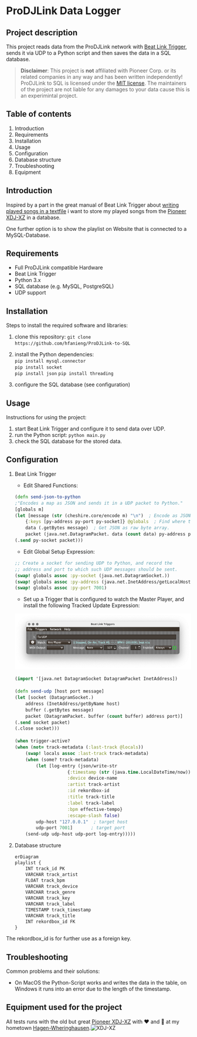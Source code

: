 # ProDJLink Data Logger

## Project description

This project reads data from the ProDJLink network with [Beat Link Trigger][1], sends it via UDP to a Python script and then saves the data in a SQL database.

> **Disclaimer**: This project is **not** affiliated with Pioneer Corp. or its related companies in any way and has been written independently! ProDJLink to SQL is licensed under the [MIT license][license-link]. The maintainers of the project are not liable for any damages to your data cause this is an experimintal project.

## Table of contents

1. Introduction
2. Requirements
3. Installation
4. Usage
5. Configuration
6. Database structure
7. Troubleshooting
8. Equipment

## Introduction

Inspired by a part in the great manual of Beat Link Trigger about [writing played songs in a textfile][2] i want to store my played songs from the [Pioneer XDJ-XZ][3] in a database.

One further option is to show the playlist on Website that is connected to a MySQL-Database.

## Requirements

- Full ProDJLink compatible Hardware
- Beat Link Trigger
- Python 3.x
- SQL database (e.g. MySQL, PostgreSQL)
- UDP support

## Installation

Steps to install the required software and libraries:

1. clone this repository: `git clone https://github.com/hfanieng/ProDJLink-to-SQL`
2. install the Python dependencies:  
`pip install mysql.connector`  
`pip install socket`  
`pip install json`
`pip install threading`

3. configure the SQL database (see configuration)

## Usage

Instructions for using the project:

1. start Beat Link Trigger and configure it to send data over UDP.
2. run the Python script: `python main.py`
3. check the SQL database for the stored data.

## Configuration

1. Beat Link Trigger

    - Edit Shared Functions:

    ```clojure
    (defn send-json-to-python
    ;"Encodes a map as JSON and sends it in a UDP packet to Python."
    [globals m]
    (let [message (str (cheshire.core/encode m) "\n")  ; Encode as JSON line.
        {:keys [py-address py-port py-socket]} @globals  ; Find where to send.
        data (.getBytes message)  ; Get JSON as raw byte array.
        packet (java.net.DatagramPacket. data (count data) py-address py-port)]
    (.send py-socket packet)))
    ```

    - Edit Global Setup Expression:

    ```clojure
    ;; Create a socket for sending UDP to Python, and record the
    ;; address and port to which such UDP messages should be sent.
    (swap! globals assoc :py-socket (java.net.DatagramSocket.))
    (swap! globals assoc :py-address (java.net.InetAddress/getLocalHost))
    (swap! globals assoc :py-port 7001)
    ```

    - Set up a Trigger that is configured to watch the Master Player, and install the following Tracked Update Expression:

    ![Interface][5]

    ```clojure
    (import '[java.net DatagramSocket DatagramPacket InetAddress])

    (defn send-udp [host port message]
    (let [socket (DatagramSocket.)
        address (InetAddress/getByName host)
        buffer (.getBytes message)
        packet (DatagramPacket. buffer (count buffer) address port)]
    (.send socket packet)
    (.close socket)))

    (when trigger-active?
    (when (not= track-metadata (:last-track @locals))
        (swap! locals assoc :last-track track-metadata)
        (when (some? track-metadata)
            (let [log-entry (json/write-str
                        {:timestamp (str (java.time.LocalDateTime/now))
                        :device device-name
                        :artist track-artist
                        :id rekordbox-id
                        :title track-title
                        :label track-label
                        :bpm effective-tempo}
                        :escape-slash false)
            udp-host "127.0.0.1"  ; target host
            udp-port 7001]       ; target port
        (send-udp udp-host udp-port log-entry)))))
    ```

2. Database structure

    ```mermaid
    erDiagram
    playlist {
        INT track_id PK
        VARCHAR track_artist
        FLOAT track_bpm
        VARCHAR track_device
        VARCHAR track_genre
        VARCHAR track_key
        VARCHAR track_label
        TIMESTAMP track_timestamp
        VARCHAR track_title
        INT rekordbox_id FK
    }
    ```

The rekordbox_id is for further use as a foreign key.

## Troubleshooting

Common problems and their solutions:

- On MacOS the Python-Script works and writes the data in the table, on Windows it runs into an error due to the length of the timestamp.

## Equipment used for the project

All tests runs with the old but great [Pioneer XDJ-XZ][3] with ❤️ and 🤩 at my hometown [Hagen-Wheringhausen][7].![XDJ-XZ][6]

[1]:<https://github.com/Deep-Symmetry/beat-link-trigger>
[2]:<https://blt-guide.deepsymmetry.org/beat-link-trigger/7.4.1/Matching.html#writing-a-playlist>
[3]:<https://www.pioneerdj.com/en/product/all-in-one-system/xdj-xz/black/overview/>
[5]:docs/images/Beat_Link_Triggers_interface_screenshot_Software_Interface.png
[6]:<https://www.pioneerdj.com/-/media/pioneerdj/images/products/all-in-one-system/xdj-xz/xdj-xz_prm_top.png?h=1316&w=1792&hash=CDDC51D731D7571112C6D6AB25B04626>
[7]: <https://de.wikipedia.org/wiki/Wehringhausen>
[license-link]: https://github.com/hfanieng/ProDJLink-to-SQL/blob/main/LICENSE
